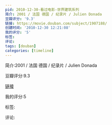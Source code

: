 ```yaml
---
pid: 2010-12-30-看过电影-世界建筑系列
简介: 2001 / 法国 德国 / 纪录片 / Julien Donada
豆瓣评分: '9.3'
链接: https://movie.douban.com/subject/1907188/
创建时间: '2010-12-30 12:21:08'
我的评分: '5'
标签:
评论:
tags: [douban]
categories: [timeline]
---
```

简介:2001 / 法国 德国 / 纪录片 / Julien Donada

豆瓣评分:9.3

[链接](https://movie.douban.com/subject/1907188/)

我的评分:5

标签:

评论:

